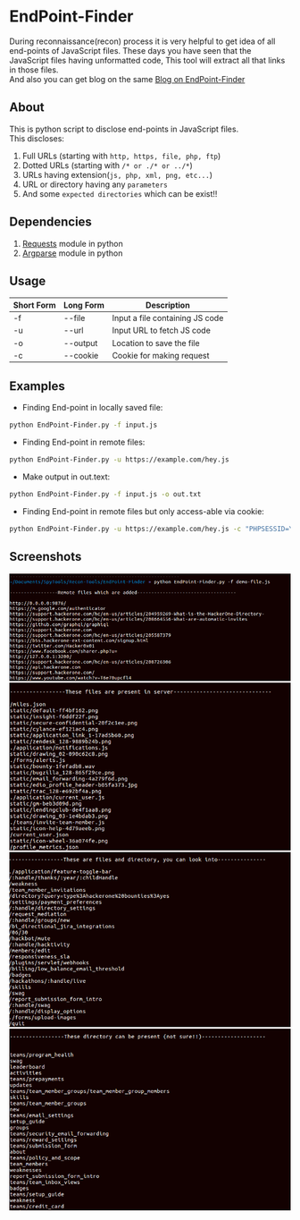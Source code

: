 # EndPoint-Finder
During reconnaissance(recon) process it is very helpful to get idea of all end-points of JavaScript files. These days you have seen that the JavaScript files having unformatted code, This tool will extract all that links in those files.  
And also you can get blog on the same [Blog on EndPoint-Finder](https://spyclub.tech/2018/blog-on-endpoint-finder/)

## About
This is python script to disclose end-points in JavaScript files.  
This discloses:  
1. Full URLs (starting with `http, https, file, php, ftp`)
2. Dotted URLs (starting with `/* or ./* or ../*`)
3. URLs having extension(`js, php, xml, png, etc...`)
4. URL or directory having any `parameters`
5. And some `expected directories` which can be exist!!

## Dependencies
1. [Requests](http://docs.python-requests.org/en/master/) module in python
2. [Argparse](https://docs.python.org/3/library/argparse.html) module in python

## Usage
| Short Form  | Long Form  |        Description             |
|-------------|------------|--------------------------------|
| -f          |  --file    |  Input a file containing JS code |
| -u          |  --url     |  Input URL to fetch JS code    |
| -o          |  --output  |  Location to save the file     |
| -c          |  --cookie  |  Cookie for making request     |

## Examples
* Finding End-point in locally saved file:
```bash
python EndPoint-Finder.py -f input.js
```
* Finding End-point in remote files:
```bash
python EndPoint-Finder.py -u https://example.com/hey.js
```
* Make output in out.text:
```bash
python EndPoint-Finder.py -f input.js -o out.txt
```
* Finding End-point in remote files but only access-able via cookie:
```bash
python EndPoint-Finder.py -u https://example.com/hey.js -c "PHPSESSID=Ytywq568hsadadadsd"
```

## Screenshots
![image](./images/tool1.0.png)
![image](./images/tool1.1.png)
![image](./images/tool1.2.png)
![image](./images/tool1.3.png)
